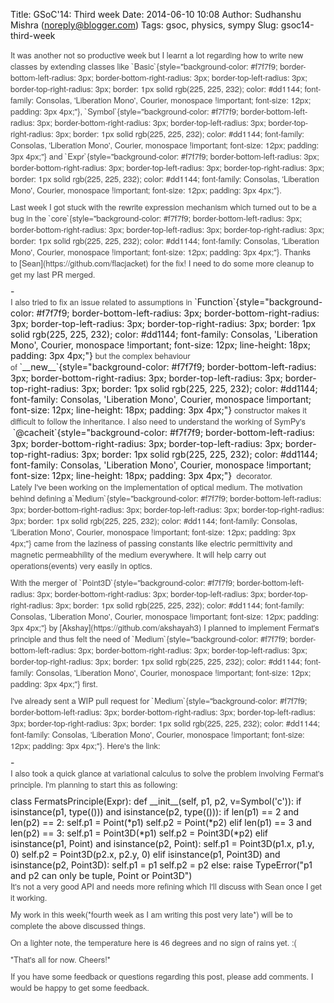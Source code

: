 Title: GSoC'14: Third week
Date: 2014-06-10 10:08
Author: Sudhanshu Mishra (noreply@blogger.com)
Tags: gsoc, physics, sympy
Slug: gsoc14-third-week

<div dir="ltr" style="text-align: left;">
<div style="color: #444444; font-family: Arvo, 'Helvetica Neue', Helvetica, Arial, sans-serif; font-size: 13px; line-height: 18px; margin-bottom: 9px;">
It was another not so productive week but I learnt a lot regarding how
to write new classes by extending classes
like `Basic`{style="background-color: #f7f7f9; border-bottom-left-radius: 3px; border-bottom-right-radius: 3px; border-top-left-radius: 3px; border-top-right-radius: 3px; border: 1px solid rgb(225, 225, 232); color: #dd1144; font-family: Consolas, 'Liberation Mono', Courier, monospace !important; font-size: 12px; padding: 3px 4px;"}, `Symbol`{style="background-color: #f7f7f9; border-bottom-left-radius: 3px; border-bottom-right-radius: 3px; border-top-left-radius: 3px; border-top-right-radius: 3px; border: 1px solid rgb(225, 225, 232); color: #dd1144; font-family: Consolas, 'Liberation Mono', Courier, monospace !important; font-size: 12px; padding: 3px 4px;"} and `Expr`{style="background-color: #f7f7f9; border-bottom-left-radius: 3px; border-bottom-right-radius: 3px; border-top-left-radius: 3px; border-top-right-radius: 3px; border: 1px solid rgb(225, 225, 232); color: #dd1144; font-family: Consolas, 'Liberation Mono', Courier, monospace !important; font-size: 12px; padding: 3px 4px;"}.

</div>
<div style="color: #444444; font-family: Arvo, 'Helvetica Neue', Helvetica, Arial, sans-serif; font-size: 13px; line-height: 18px; margin-bottom: 9px;">
Last week I got stuck with the rewrite expression mechanism which turned
out to be a bug in
the `core`{style="background-color: #f7f7f9; border-bottom-left-radius: 3px; border-bottom-right-radius: 3px; border-top-left-radius: 3px; border-top-right-radius: 3px; border: 1px solid rgb(225, 225, 232); color: #dd1144; font-family: Consolas, 'Liberation Mono', Courier, monospace !important; font-size: 12px; padding: 3px 4px;"}.
Thanks to [Sean](https://github.com/flacjacket) for the fix! I need to
do some more cleanup to get my last PR merged.

</div>
-   <https://github.com/sympy/sympy/pull/7546>

<div>
<span style="color: #444444; font-family: Arvo, 'Helvetica Neue', Helvetica, Arial, sans-serif; font-size: 13px; line-height: 18px;">I
also tried to fix an issue related to assumptions
in </span>`Function`{style="background-color: #f7f7f9; border-bottom-left-radius: 3px; border-bottom-right-radius: 3px; border-top-left-radius: 3px; border-top-right-radius: 3px; border: 1px solid rgb(225, 225, 232); color: #dd1144; font-family: Consolas, 'Liberation Mono', Courier, monospace !important; font-size: 12px; line-height: 18px; padding: 3px 4px;"}<span style="color: #444444; font-family: Arvo, 'Helvetica Neue', Helvetica, Arial, sans-serif; font-size: 13px; line-height: 18px;"> but
the complex behaviour
of </span>`__new__`{style="background-color: #f7f7f9; border-bottom-left-radius: 3px; border-bottom-right-radius: 3px; border-top-left-radius: 3px; border-top-right-radius: 3px; border: 1px solid rgb(225, 225, 232); color: #dd1144; font-family: Consolas, 'Liberation Mono', Courier, monospace !important; font-size: 12px; line-height: 18px; padding: 3px 4px;"}<span style="color: #444444; font-family: Arvo, 'Helvetica Neue', Helvetica, Arial, sans-serif; font-size: 13px; line-height: 18px;"> constructor
makes it difficult to follow the inheritance. I also need to understand
the working of SymPy's
 </span>`@cacheit`{style="background-color: #f7f7f9; border-bottom-left-radius: 3px; border-bottom-right-radius: 3px; border-top-left-radius: 3px; border-top-right-radius: 3px; border: 1px solid rgb(225, 225, 232); color: #dd1144; font-family: Consolas, 'Liberation Mono', Courier, monospace !important; font-size: 12px; line-height: 18px; padding: 3px 4px;"}<span style="color: #444444; font-family: Arvo, 'Helvetica Neue', Helvetica, Arial, sans-serif; font-size: 13px; line-height: 18px;"> 
decorator.</span>

</div>
<div>
<span style="color: #444444; font-family: Arvo, 'Helvetica Neue', Helvetica, Arial, sans-serif; font-size: 13px; line-height: 18px;">  
</span>

</div>
<div style="color: #444444; font-family: Arvo, 'Helvetica Neue', Helvetica, Arial, sans-serif; font-size: 13px; line-height: 18px; margin-bottom: 9px;">
Lately I've been working on the implementation of optical medium. The
motivation behind defining
a`Medium`{style="background-color: #f7f7f9; border-bottom-left-radius: 3px; border-bottom-right-radius: 3px; border-top-left-radius: 3px; border-top-right-radius: 3px; border: 1px solid rgb(225, 225, 232); color: #dd1144; font-family: Consolas, 'Liberation Mono', Courier, monospace !important; font-size: 12px; padding: 3px 4px;"} came
from the laziness of passing constants like electric permittivity and
magnetic permeabhility of the medium everywhere. It will help carry out
operations(events) very easily in optics.

</div>
<div style="color: #444444; font-family: Arvo, 'Helvetica Neue', Helvetica, Arial, sans-serif; font-size: 13px; line-height: 18px; margin-bottom: 9px;">
With the merger
of `Point3D`{style="background-color: #f7f7f9; border-bottom-left-radius: 3px; border-bottom-right-radius: 3px; border-top-left-radius: 3px; border-top-right-radius: 3px; border: 1px solid rgb(225, 225, 232); color: #dd1144; font-family: Consolas, 'Liberation Mono', Courier, monospace !important; font-size: 12px; padding: 3px 4px;"} by [Akshay](https://github.com/akshayah3) I
planned to implement Fermat's principle and thus felt the need
of `Medium`{style="background-color: #f7f7f9; border-bottom-left-radius: 3px; border-bottom-right-radius: 3px; border-top-left-radius: 3px; border-top-right-radius: 3px; border: 1px solid rgb(225, 225, 232); color: #dd1144; font-family: Consolas, 'Liberation Mono', Courier, monospace !important; font-size: 12px; padding: 3px 4px;"} first.

</div>
<div style="color: #444444; font-family: Arvo, 'Helvetica Neue', Helvetica, Arial, sans-serif; font-size: 13px; line-height: 18px; margin-bottom: 9px;">
I've already sent a WIP pull request
for `Medium`{style="background-color: #f7f7f9; border-bottom-left-radius: 3px; border-bottom-right-radius: 3px; border-top-left-radius: 3px; border-top-right-radius: 3px; border: 1px solid rgb(225, 225, 232); color: #dd1144; font-family: Consolas, 'Liberation Mono', Courier, monospace !important; font-size: 12px; padding: 3px 4px;"}.
Here's the link:

</div>
-   <https://github.com/sympy/sympy/pull/7580>

<div style="color: #444444; font-family: Arvo, 'Helvetica Neue', Helvetica, Arial, sans-serif; font-size: 13px; line-height: 18px; margin-bottom: 9px;">
I also took a quick glance at variational calculus to solve the problem
involving Fermat's principle. I'm planning to start this as following:

</div>
    class FermatsPrinciple(Expr):    def __init__(self, p1, p2, v=Symbol('c')):        if isinstance(p1, type(())) and isinstance(p2, type(())):            if len(p1) == 2 and len(p2) == 2:                self.p1 = Point(*p1)                self.p2 = Point(*p2)            elif len(p1) == 3 and len(p2) == 3:                self.p1 = Point3D(*p1)                self.p2 = Point3D(*p2)        elif isinstance(p1, Point) and isinstance(p2, Point):            self.p1 = Point3D(p1.x, p1.y, 0)            self.p2 = Point3D(p2.x, p2.y, 0)        elif isinstance(p1, Point3D) and isinstance(p2, Point3D):            self.p1 = p1            self.p2 = p2        else:            raise TypeError("p1 and p2 can only be tuple, Point or Point3D")

<div style="color: #444444; font-family: Arvo, 'Helvetica Neue', Helvetica, Arial, sans-serif; font-size: 13px; line-height: 18px; margin-bottom: 9px;">
It's not a very good API and needs more refining which I'll discuss with
Sean once I get it working.

</div>
<div style="color: #444444; font-family: Arvo, 'Helvetica Neue', Helvetica, Arial, sans-serif; font-size: 13px; line-height: 18px; margin-bottom: 9px;">
My work in this week(*fourth week as I am writing this post very late*)
will be to complete the above discussed things.

</div>
<div style="color: #444444; font-family: Arvo, 'Helvetica Neue', Helvetica, Arial, sans-serif; font-size: 13px; line-height: 18px; margin-bottom: 9px;">
On a lighter note, the temperature here is 46 degrees and no sign of
rains yet. :(

</div>
<div style="color: #444444; font-family: Arvo, 'Helvetica Neue', Helvetica, Arial, sans-serif; font-size: 13px; line-height: 18px; margin-bottom: 9px;">
*That's all for now. Cheers!*

</div>
<div style="color: #444444; font-family: Arvo, 'Helvetica Neue', Helvetica, Arial, sans-serif; font-size: 13px; line-height: 18px; margin-bottom: 9px;">
If you have some feedback or questions regarding this post, please add
comments. I would be happy to get some feedback.

</div>
</div>
</p>

